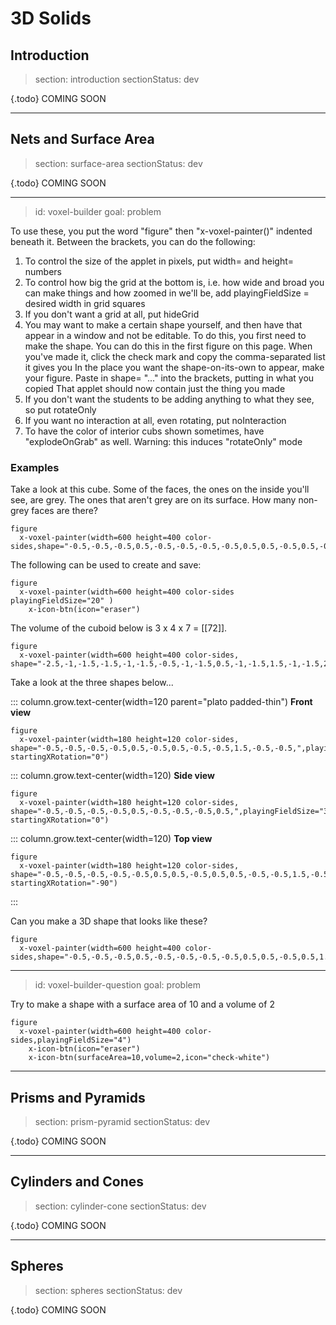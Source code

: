 # 3D Solids

## Introduction

> section: introduction
> sectionStatus: dev

{.todo} COMING SOON

---

## Nets and Surface Area

> section: surface-area
> sectionStatus: dev

{.todo} COMING SOON

---
> id: voxel-builder
> goal: problem

To use these, you put the word "figure" then "x-voxel-painter()" indented beneath it. Between the brackets, you can do the following:
1. To control the size of the applet in pixels, put width= and height= numbers
2. To control how big the grid at the bottom is, i.e. how wide and broad you can make things and how zoomed in we'll be, add playingFieldSize = desired width in grid squares
3. If you don't want a grid at all, put hideGrid
4. You may want to make a certain shape yourself, and then have that appear in a window and not be editable.
  To do this, you first need to make the shape. You can do this in the first figure on this page.
  When you've made it, click the check mark and copy the comma-separated list it gives you
  In the place you want the shape-on-its-own to appear, make your figure. Paste in shape= "..." into the brackets, putting in what you copied
  That applet should now contain just the thing you made
5. If you don't want the students to be adding anything to what they see, so put rotateOnly
6. If you want no interaction at all, even rotating, put noInteraction
7. To have the color of interior cubs shown sometimes, have "explodeOnGrab" as well. Warning: this induces "rotateOnly" mode

### Examples

Take a look at this cube. Some of the faces, the ones on the inside you'll see, are grey. The ones that aren't grey are on its surface. How many non-grey faces are there?

    figure
      x-voxel-painter(width=600 height=400 color-sides,shape="-0.5,-0.5,-0.5,0.5,-0.5,-0.5,-0.5,-0.5,0.5,0.5,-0.5,0.5,-0.5,0.5,0.5,0.5,0.5,0.5,-0.5,0.5,-0.5,0.5,0.5,-0.5,",playingFieldSize="4",hideGrid,rotateOnly,explodeOnGrab)

The following can be used to create and save:

    figure
      x-voxel-painter(width=600 height=400 color-sides playingFieldSize="20" )
        x-icon-btn(icon="eraser")

The volume of the cuboid below is 3 x 4 x 7 = [[72]].

    figure
      x-voxel-painter(width=600 height=400 color-sides, shape="-2.5,-1,-1.5,-1.5,-1,-1.5,-0.5,-1,-1.5,0.5,-1,-1.5,1.5,-1,-1.5,2.5,-1,-1.5,-2.5,-1,-0.5,-1.5,-1,-0.5,-0.5,-1,-0.5,0.5,-1,-0.5,1.5,-1,-0.5,2.5,-1,-0.5,-2.5,-1,0.5,-1.5,-1,0.5,-0.5,-1,0.5,0.5,-1,0.5,1.5,-1,0.5,2.5,-1,0.5,-2.5,-1,1.5,-1.5,-1,1.5,-0.5,-1,1.5,0.5,-1,1.5,1.5,-1,1.5,2.5,-1,1.5,-3.5,-1,-1.5,-3.5,-1,-0.5,-3.5,-1,0.5,-3.5,-1,1.5,-3.5,0,-1.5,-2.5,0,-1.5,-1.5,0,-1.5,-0.5,0,-1.5,0.5,0,-1.5,1.5,0,-1.5,2.5,0,-1.5,-3.5,0,-0.5,-2.5,0,-0.5,-1.5,0,-0.5,-0.5,0,-0.5,0.5,0,-0.5,1.5,0,-0.5,2.5,0,-0.5,-3.5,0,0.5,-2.5,0,0.5,-1.5,0,0.5,-0.5,0,0.5,0.5,0,0.5,1.5,0,0.5,2.5,0,0.5,-3.5,0,1.5,-2.5,0,1.5,-1.5,0,1.5,-0.5,0,1.5,0.5,0,1.5,1.5,0,1.5,2.5,0,1.5,-3.5,1,-1.5,-2.5,1,-1.5,-1.5,1,-1.5,-0.5,1,-1.5,0.5,1,-1.5,1.5,1,-1.5,2.5,1,-1.5,-3.5,1,-0.5,-2.5,1,-0.5,-1.5,1,-0.5,-0.5,1,-0.5,0.5,1,-0.5,1.5,1,-0.5,2.5,1,-0.5,-3.5,1,0.5,-2.5,1,0.5,-1.5,1,0.5,-0.5,1,0.5,0.5,1,0.5,1.5,1,0.5,2.5,1,0.5,-3.5,1,1.5,-2.5,1,1.5,-1.5,1,1.5,-0.5,1,1.5,0.5,1,1.5,1.5,1,1.5,2.5,1,1.5,",playingFieldSize="8",hideGrid,rotateOnly)

Take a look at the three shapes below...

::: column.grow.text-center(width=120 parent="plato padded-thin")
__Front view__

    figure
      x-voxel-painter(width=180 height=120 color-sides, shape="-0.5,-0.5,-0.5,-0.5,0.5,-0.5,0.5,-0.5,-0.5,1.5,-0.5,-0.5,",playingFieldSize="3",hideGrid,rotateOnly,noInteraction,startingYRotation="0" startingXRotation="0")

::: column.grow.text-center(width=120)
__Side view__

    figure
      x-voxel-painter(width=180 height=120 color-sides, shape="-0.5,-0.5,-0.5,-0.5,0.5,-0.5,-0.5,-0.5,0.5,",playingFieldSize="3",hideGrid,rotateOnly,noInteraction,startingYRotation="270" startingXRotation="0")

::: column.grow.text-center(width=120)
__Top view__

    figure
      x-voxel-painter(width=180 height=120 color-sides, shape="-0.5,-0.5,-0.5,-0.5,-0.5,0.5,0.5,-0.5,0.5,0.5,-0.5,-0.5,1.5,-0.5,-0.5,",playingFieldSize="3",hideGrid,rotateOnly,noInteraction,startingYRotation="0" startingXRotation="-90")
:::

Can you make a 3D shape that looks like these?

    figure
      x-voxel-painter(width=600 height=400 color-sides,shape="-0.5,-0.5,-0.5,0.5,-0.5,-0.5,-0.5,-0.5,0.5,0.5,-0.5,0.5,1.5,-0.5,-0.5,-0.5,0.5,-0.5,",playingFieldSize="4",hideGrid,rotateOnly)

---
> id: voxel-builder-question
> goal: problem

Try to make a shape with a surface area of 10 and a volume of 2

    figure
      x-voxel-painter(width=600 height=400 color-sides,playingFieldSize="4")
        x-icon-btn(icon="eraser")
        x-icon-btn(surfaceArea=10,volume=2,icon="check-white")

---

## Prisms and Pyramids

> section: prism-pyramid
> sectionStatus: dev

{.todo} COMING SOON

---

## Cylinders and Cones

> section: cylinder-cone
> sectionStatus: dev

{.todo} COMING SOON

---

## Spheres

> section: spheres
> sectionStatus: dev

{.todo} COMING SOON
